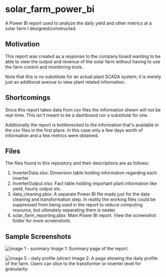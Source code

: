 # solar_farm_power_bi
A Power BI report used to analyze the daily yield and other metrics at a solar farm I designed/constructed.

## Motivation
This report was created as a response to the company board wanting to be able to view the output and revenue of the solar farm without having to use the farm control and monitoring tools.

Note that this is no substitute for an actual plant SCADA system; it is merely just an additional avenue to view plant related information.

## Shortcomings
Since this report takes data from csv files the information shown will not be real-time. This isn't meant to be a dashboard nor a substitute for one. 

Additionally the report is bottlenecked to the information that's available in the csv files in the first place. In this case only a few days worth of information and a few metrics were obtained. 

## Files 
The files found in this repository and their descriptions are as follows:
1. InverterData.xlsx: Dimension table holding information regarding each inverter.
2. InverterOutput.xlsx: Fact table holding important plant information like yield, hourly output etc.
3. data_cleaning.pbix: A separate Power BI file made just for the data cleaning and transformation step. In reality the working files could be suppressed from being used in the report to reduce computing resource, but ultimately separating them is neater.
4. solar_farm_reporting.pbix: Main Power BI report. View the screenshot folder for more screenshots.


## Sample Screenshots
![image 1 - summary](https://github.com/splatterconstruct146/solar_farm_power_bi/assets/135209633/0c873fc3-0184-43b2-9b59-519dedefc1d1)
Image 1: Summary page of the report.

![image 5 - daily profile (slicer)](https://github.com/splatterconstruct146/solar_farm_power_bi/assets/135209633/8ff9d784-4d00-45b8-8983-742584213657)
Image 2: A page showing the daily profile of the farm. Users can slice to the transformer or inverter level for granularity.

